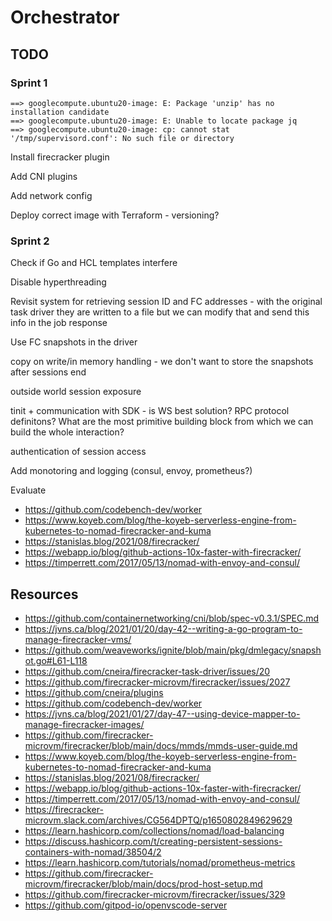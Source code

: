 # Orchestrator

## TODO

### Sprint 1
```
==> googlecompute.ubuntu20-image: E: Package 'unzip' has no installation candidate
==> googlecompute.ubuntu20-image: E: Unable to locate package jq
==> googlecompute.ubuntu20-image: cp: cannot stat '/tmp/supervisord.conf': No such file or directory
```

Install firecracker plugin

Add CNI plugins

Add network config

Deploy correct image with Terraform - versioning?

### Sprint 2

Check if Go and HCL templates interfere

Disable hyperthreading

Revisit system for retrieving session ID and FC addresses - with the original task driver they are written to a file but we can modify that and send this info in the job response

Use FC snapshots in the driver

copy on write/in memory handling - we don't want to store the snapshots after sessions end

outside world session exposure

tinit + communication with SDK - is WS best solution? RPC protocol definitons? What are the most primitive building block from which we can build the whole interaction?

authentication of session access

Add monotoring and logging (consul, envoy, prometheus?)

Evaluate
- https://github.com/codebench-dev/worker
- https://www.koyeb.com/blog/the-koyeb-serverless-engine-from-kubernetes-to-nomad-firecracker-and-kuma
- https://stanislas.blog/2021/08/firecracker/
- https://webapp.io/blog/github-actions-10x-faster-with-firecracker/
- https://timperrett.com/2017/05/13/nomad-with-envoy-and-consul/

## Resources
- https://github.com/containernetworking/cni/blob/spec-v0.3.1/SPEC.md
- https://jvns.ca/blog/2021/01/20/day-42--writing-a-go-program-to-manage-firecracker-vms/
- https://github.com/weaveworks/ignite/blob/main/pkg/dmlegacy/snapshot.go#L61-L118
- https://github.com/cneira/firecracker-task-driver/issues/20
- https://github.com/firecracker-microvm/firecracker/issues/2027
- https://github.com/cneira/plugins
- https://github.com/codebench-dev/worker
- https://jvns.ca/blog/2021/01/27/day-47--using-device-mapper-to-manage-firecracker-images/
- https://github.com/firecracker-microvm/firecracker/blob/main/docs/mmds/mmds-user-guide.md
- https://www.koyeb.com/blog/the-koyeb-serverless-engine-from-kubernetes-to-nomad-firecracker-and-kuma
- https://stanislas.blog/2021/08/firecracker/
- https://webapp.io/blog/github-actions-10x-faster-with-firecracker/
- https://timperrett.com/2017/05/13/nomad-with-envoy-and-consul/
- https://firecracker-microvm.slack.com/archives/CG564DPTQ/p1650802849629629
- https://learn.hashicorp.com/collections/nomad/load-balancing
- https://discuss.hashicorp.com/t/creating-persistent-sessions-containers-with-nomad/38504/2
- https://learn.hashicorp.com/tutorials/nomad/prometheus-metrics
- https://github.com/firecracker-microvm/firecracker/blob/main/docs/prod-host-setup.md
- https://github.com/firecracker-microvm/firecracker/issues/329
- https://github.com/gitpod-io/openvscode-server